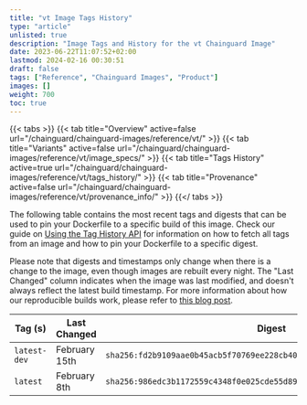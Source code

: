 ```yaml
---
title: "vt Image Tags History"
type: "article"
unlisted: true
description: "Image Tags and History for the vt Chainguard Image"
date: 2023-06-22T11:07:52+02:00
lastmod: 2024-02-16 00:30:51
draft: false
tags: ["Reference", "Chainguard Images", "Product"]
images: []
weight: 700
toc: true
---
```


{{< tabs >}}
{{< tab title="Overview" active=false url="/chainguard/chainguard-images/reference/vt/" >}}
{{< tab title="Variants" active=false url="/chainguard/chainguard-images/reference/vt/image_specs/" >}}
{{< tab title="Tags History" active=true url="/chainguard/chainguard-images/reference/vt/tags_history/" >}}
{{< tab title="Provenance" active=false url="/chainguard/chainguard-images/reference/vt/provenance_info/" >}}
{{</ tabs >}}

The following table contains the most recent tags and digests that can be used to pin your Dockerfile to a specific build of this image. Check our guide on [Using the Tag History API](/chainguard/chainguard-images/using-the-tag-history-api/) for information on how to fetch all tags from an image and how to pin your Dockerfile to a specific digest.

Please note that digests and timestamps only change when there is a change to the image, even though images are rebuilt every night. The "Last Changed" column indicates when the image was last modified, and doesn't always reflect the latest build timestamp. For more information about how our reproducible builds work, please refer to [this blog post](https://www.chainguard.dev/unchained/reproducing-chainguards-reproducible-image-builds).

| Tag (s)       | Last Changed  | Digest                                                                    |
|---------------|---------------|---------------------------------------------------------------------------|
|  `latest-dev` | February 15th | `sha256:fd2b9109aae0b45acb5f70769ee228cb40f90c37670c913418e2b39a651b64a4` |
|  `latest`     | February 8th  | `sha256:986edc3b1172559c4348f0e025cde55d89348118cf02cc7af3ce57a6def50fcd` |

